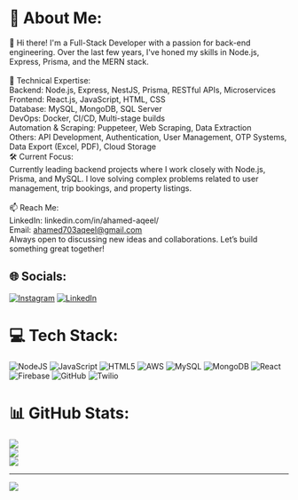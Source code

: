 # 💫 About Me:
👋 Hi there! I'm a Full-Stack Developer with a passion for back-end engineering. Over the last few years, I've honed my skills in Node.js, Express, Prisma, and the MERN stack.<br><br>🔧 Technical Expertise:<br>Backend: Node.js, Express, NestJS, Prisma, RESTful APIs, Microservices<br>Frontend: React.js, JavaScript, HTML, CSS<br>Database: MySQL, MongoDB, SQL Server<br>DevOps: Docker, CI/CD, Multi-stage builds<br>Automation & Scraping: Puppeteer, Web Scraping, Data Extraction<br>Others: API Development, Authentication, User Management, OTP Systems, Data Export (Excel, PDF), Cloud Storage<br>🛠️ Current Focus:<br>Currently leading backend projects where I work closely with Node.js, Prisma, and MySQL. I love solving complex problems related to user management, trip bookings, and property listings.<br><br>📫 Reach Me:<br>LinkedIn: linkedin.com/in/ahamed-aqeel/<br>Email: ahamed703aqeel@gmail.com<br>Always open to discussing new ideas and collaborations. Let’s build something great together!


## 🌐 Socials:
[![Instagram](https://img.shields.io/badge/Instagram-%23E4405F.svg?logo=Instagram&logoColor=white)](https://instagram.com/aqeel.____) [![LinkedIn](https://img.shields.io/badge/LinkedIn-%230077B5.svg?logo=linkedin&logoColor=white)](https://www.linkedin.com/in/ahamed-aqeel/) 

# 💻 Tech Stack:
![NodeJS](https://img.shields.io/badge/node.js-6DA55F?style=for-the-badge&logo=node.js&logoColor=white) ![JavaScript](https://img.shields.io/badge/javascript-%23323330.svg?style=for-the-badge&logo=javascript&logoColor=%23F7DF1E) ![HTML5](https://img.shields.io/badge/html5-%23E34F26.svg?style=for-the-badge&logo=html5&logoColor=white) ![AWS](https://img.shields.io/badge/AWS-%23FF9900.svg?style=for-the-badge&logo=amazon-aws&logoColor=white) ![MySQL](https://img.shields.io/badge/mysql-4479A1.svg?style=for-the-badge&logo=mysql&logoColor=white) ![MongoDB](https://img.shields.io/badge/MongoDB-%234ea94b.svg?style=for-the-badge&logo=mongodb&logoColor=white) ![React](https://img.shields.io/badge/react-%2320232a.svg?style=for-the-badge&logo=react&logoColor=%2361DAFB) ![Firebase](https://img.shields.io/badge/firebase-a08021?style=for-the-badge&logo=firebase&logoColor=ffcd34) ![GitHub](https://img.shields.io/badge/github-%23121011.svg?style=for-the-badge&logo=github&logoColor=white) ![Twilio](https://img.shields.io/badge/Twilio-F22F46?style=for-the-badge&logo=Twilio&logoColor=white)
# 📊 GitHub Stats:
![](https://github-readme-stats.vercel.app/api?username=Aqeel703&theme=dark&hide_border=false&include_all_commits=true&count_private=true)<br/>
![](https://github-readme-streak-stats.herokuapp.com/?user=Aqeel703&theme=dark&hide_border=false)<br/>
![](https://github-readme-stats.vercel.app/api/top-langs/?username=Aqeel703&theme=dark&hide_border=false&include_all_commits=true&count_private=true&layout=compact)

---
[![](https://visitcount.itsvg.in/api?id=Aqeel703&icon=0&color=0)](https://visitcount.itsvg.in)

<!-- Proudly created with GPRM ( https://gprm.itsvg.in ) -->

